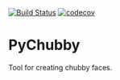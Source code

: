 [![Build Status](https://travis-ci.com/jankrepl/pychubby.svg?branch=master)](https://travis-ci.com/jankrepl/pychubby)
[![codecov](https://codecov.io/gh/jankrepl/pychubby/branch/master/graph/badge.svg)](https://codecov.io/gh/jankrepl/pychubby)

# PyChubby
Tool for creating chubby faces.
